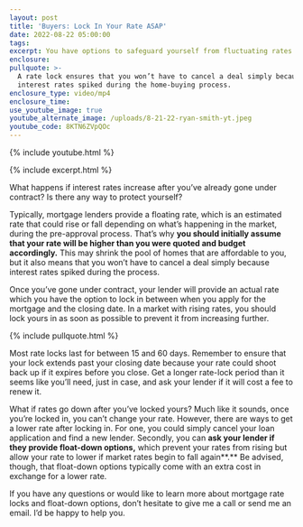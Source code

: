 ```yaml
---
layout: post
title: 'Buyers: Lock In Your Rate ASAP'
date: 2022-08-22 05:00:00
tags:
excerpt: You have options to safeguard yourself from fluctuating rates.
enclosure:
pullquote: >-
  A rate lock ensures that you won’t have to cancel a deal simply because
  interest rates spiked during the home-buying process.
enclosure_type: video/mp4
enclosure_time:
use_youtube_image: true
youtube_alternate_image: /uploads/8-21-22-ryan-smith-yt.jpeg
youtube_code: 8KTN6ZVpQOc
---
```

{% include youtube.html %}

{% include excerpt.html %}

What happens if interest rates increase after you’ve already gone under contract? Is there any way to protect yourself?

Typically, mortgage lenders provide a floating rate, which is an estimated rate that could rise or fall depending on what’s happening in the market, during the pre-approval process. That’s why **you should initially assume that your rate will be higher than you were quoted and budget accordingly.** This may shrink the pool of homes that are affordable to you, but it also means that you won’t have to cancel a deal simply because interest rates spiked during the process.

Once you’ve gone under contract, your lender will provide an actual rate which you have the option to lock in between when you apply for the mortgage and the closing date. In a market with rising rates, you should lock yours in as soon as possible to prevent it from increasing further.

{% include pullquote.html %}

Most rate locks last for between 15 and 60 days. Remember to ensure that your lock extends past your closing date because your rate could shoot back up if it expires before you close. Get a longer rate-lock period than it seems like you’ll need, just in case, and ask your lender if it will cost a fee to renew it.&nbsp;

What if rates go down after you’ve locked yours? Much like it sounds, once you’re locked in, you can’t change your rate. However, there are ways to get a lower rate after locking in. For one, you could simply cancel your loan application and find a new lender. Secondly, you can **ask your lender if they provide float-down options,** which prevent your rates from rising but allow your rate to lower if market rates begin to fall again**.** Be advised, though, that float-down options typically come with an extra cost in exchange for a lower rate.

If you have any questions or would like to learn more about mortgage rate locks and float-down options, don’t hesitate to give me a call or send me an email. I’d be happy to help you.

&nbsp;

&nbsp;

&nbsp;